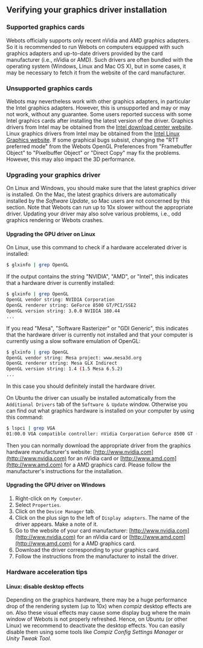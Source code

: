 ## Verifying your graphics driver installation

### Supported graphics cards

Webots officially supports only recent nVidia and AMD graphics adapters. So it
is recommended to run Webots on computers equipped with such graphics adapters
and up-to-date drivers provided by the card manufacturer (i.e., nVidia or AMD).
Such drivers are often bundled with the operating system (Windows, Linux and Mac
OS X), but in some cases, it may be necessary to fetch it from the website of
the card manufacturer.

### Unsupported graphics cards

Webots may nevertheless work with other graphics adapters, in particular the
Intel graphics adapters. However, this is unsupported and may or may not work,
without any guarantee. Some users reported success with some Intel graphics
cards after installing the latest version of the driver. Graphics drivers from
Intel may be obtained from the [Intel download center website](http://downloadcenter.intel.com). Linux graphics drivers from Intel may be
obtained from the [Intel Linux Graphics website](http://intellinuxgraphics.org). If some graphical bugs subsist, changing
the "RTT preferred mode" from the Webots OpenGL Preferences from "Framebuffer
Object" to "Pixelbuffer Object" or "Direct Copy" may fix the problems. However,
this may also impact the 3D performance.

### Upgrading your graphics driver

On Linux and Windows, you should make sure that the latest graphics driver is
installed. On the Mac, the latest graphics drivers are automatically installed by
the *Software Update*, so Mac users are not concerned by this section. Note that
Webots can run up to 10x slower without the appropriate driver. Updating your driver
may also solve various problems, i.e., odd graphics rendering or Webots crashes.

#### Upgrading the GPU driver on Linux

On Linux, use this command to check if a hardware accelerated driver is
installed:

```sh
$ glxinfo | grep OpenGL
```

If the output contains the string "NVIDIA", "AMD", or "Intel", this indicates
that a hardware driver is currently installed:

```sh
$ glxinfo | grep OpenGL
OpenGL vendor string: NVIDIA Corporation
OpenGL renderer string: GeForce 8500 GT/PCI/SSE2
OpenGL version string: 3.0.0 NVIDIA 180.44
...
```

If you read "Mesa", "Software Rasterizer" or "GDI Generic", this indicates that
the hardware driver is currently not installed and that your computer is
currently using a slow software emulation of OpenGL:

```sh
$ glxinfo | grep OpenGL
OpenGL vendor string: Mesa project: www.mesa3d.org
OpenGL renderer string: Mesa GLX Indirect
OpenGL version string: 1.4 (1.5 Mesa 6.5.2)
...
```

In this case you should definitely install the hardware driver.

On Ubuntu the driver can usually be installed automatically from the `Additional
Drivers` tab of the `Software & Update` window. Otherwise you can find out what
graphics hardware is installed on your computer by using this command:

```sh
$ lspci | grep VGA
01:00.0 VGA compatible controller: nVidia Corporation GeForce 8500 GT (rev a1)
```

Then you can normally download the appropriate driver from the graphics hardware
manufacturer's website: [http://www.nvidia.com](http://www.nvidia.com) for an
nVidia card or [http://www.amd.com](http://www.amd.com) for a AMD graphics card.
Please follow the manufacturer's instructions for the installation.

#### Upgrading the GPU driver on Windows

1. Right-click on `My Computer`.
2. Select `Properties`.
3. Click on the `Device Manager` tab.
4. Click on the plus sign to the left of `Display adapters`. The name of the driver
appears. Make a note of it.
5. Go to the website of your card manufacturer:
[http://www.nvidia.com](http://www.nvidia.com) for an nVidia card or
[http://www.amd.com](http://www.amd.com) for a AMD graphics card.
6. Download the driver corresponding to your graphics card.
7. Follow the instructions from the manufacturer to install the driver.

### Hardware acceleration tips

#### Linux: disable desktop effects

Depending on the graphics hardware, there may be a huge performance drop of the
rendering system (up to 10x) when *compiz* desktop effects are on. Also these
visual effects may cause some display bug where the main window of Webots is not
properly refreshed. Hence, on Ubuntu (or other Linux) we recommend to deactivate
the desktop effects. You can easily disable them using some tools like *Compiz
Config Settings Manager* or *Unity Tweak Tool*.
